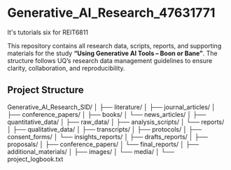 # Generative_AI_Research_47631771
It's tutorials six for REIT6811

This repository contains all research data, scripts, reports, and supporting materials for the study **“Using Generative AI Tools – Boon or Bane”**.
 The structure follows UQ’s research data management guidelines to ensure clarity, collaboration, and reproducibility.



## Project Structure

Generative_AI_Research_SID/
│
├── literature/
│   ├── journal_articles/
│   ├── conference_papers/
│   ├── books/
│   └── news_articles/
│
├── quantitative_data/
│   ├── raw_data/
│   ├── analysis_scripts/
│   └── reports/
│
├── qualitative_data/
│   ├── transcripts/
│   ├── protocols/
│   ├── consent_forms/
│   └── insights_reports/
│
├── drafts_reports/
│   ├── proposals/
│   ├── conference_papers/
│   └── final_reports/
│
├── additional_materials/
│   ├── images/
│   └── media/
│
└── project_logbook.txt
